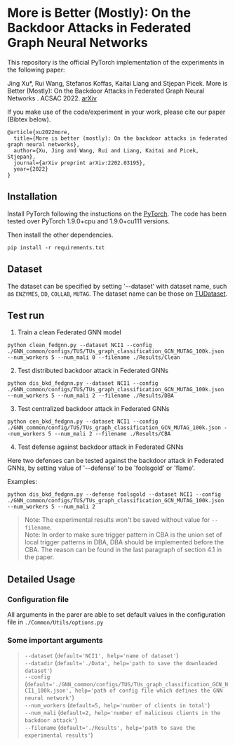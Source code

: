 # More is Better (Mostly): On the Backdoor Attacks in Federated Graph Neural Networks

This repository is the official PyTorch implementation of the experiments in the following paper: 

Jing Xu*, Rui Wang, Stefanos Koffas, Kaitai Liang and Stjepan Picek. More is Better (Mostly): On the Backdoor Attacks in Federated Graph Neural Networks . ACSAC 2022. [arXiv](https://arxiv.org/abs/2202.03195)

If you make use of the code/experiment in your work, please cite our paper (Bibtex below).
```
@article{xu2022more,
  title={More is better (mostly): On the backdoor attacks in federated graph neural networks},
  author={Xu, Jing and Wang, Rui and Liang, Kaitai and Picek, Stjepan},
  journal={arXiv preprint arXiv:2202.03195},
  year={2022}
}
```

## Installation
Install PyTorch following the instuctions on the [PyTorch](https://pytorch.org/). The code has been tested over PyTorch 1.9.0+cpu and 1.9.0+cu111 versions.

Then install the other dependencies.
```
pip install -r requirements.txt
```
## Dataset
The dataset can be specified by setting '--dataset' with dataset name, such as ``ENZYMES``, ``DD``, ``COLLAB``, ``MUTAG``. The dataset name can be those on [TUDataset](https://chrsmrrs.github.io/datasets/docs/datasets/).

## Test run
1. Train a clean Federated GNN model
```
python clean_fedgnn.py --dataset NCI1 --config ./GNN_common/configs/TUS/TUs_graph_classification_GCN_MUTAG_100k.json --num_workers 5 --num_mali 0 --filename ./Results/Clean
```
2. Test distributed backdoor attack in Federated GNNs
```
python dis_bkd_fedgnn.py --dataset NCI1 --config ./GNN_common/configs/TUS/TUs_graph_classification_GCN_MUTAG_100k.json --num_workers 5 --num_mali 2 --filename ./Results/DBA
```
3. Test centralized backdoor attack in Federated GNNs
```
python cen_bkd_fedgnn.py --dataset NCI1 --config ./GNN_common/config/TUS/TUs_graph_classification_GCN_MUTAG_100k.json --num_workers 5 --num_mali 2 --filename ./Results/CBA
```
4. Test defense against backdoor attack in Federated GNNs

Here two defenses can be tested against the backdoor attack in Federated GNNs, by setting value of '--defense' to be 'foolsgold' or 'flame'.

Examples:
```
python dis_bkd_fedgnn.py --defense foolsgold --dataset NCI1 --config ./GNN_common/configs/TUS/TUs_graph_classification_GCN_MUTAG_100k.json --num_workers 5 --num_mali 2
```
> Note: The experimental results won't be saved without value for `--filename`.  
> Note: In order to make sure trigger pattern in CBA is the union set of local trigger patterns in DBA, DBA should be implemented before the CBA. The reason can be found in the last paragraph of section 4.1 in the paper.

## Detailed Usage
### Configuration file
All arguments in the parer are able to set default values in the configuration file in ```./Common/Utils/options.py```

### Some important arguments
> `--dataset` (`default='NCI1', help='name of dataset'`)  
> `--datadir` (`default='./Data', help='path to save the downloaded dataset'`)  
> `--config` (`default='./GNN_common/configs/TUS/TUs_graph_classification_GCN_NCI1_100k.json', help='path of config file which defines the GNN neural network'`)  
> `--num_workers` (`default=5, help='number of clients in total'`)  
> `--num_mali` (`default=2, help='number of malicious clients in the backdoor attack'`)  
> `--filename` (`default='./Results', help='path to save the experimental results'`)

